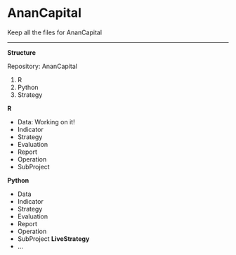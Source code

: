 # AnanCapital

Keep all the files for AnanCapital

---

**Structure**

Repository: AnanCapital
1. R
2. Python
3. Strategy

**R**
- Data: Working on it!
- Indicator
- Strategy
- Evaluation
- Report
- Operation
- SubProject

**Python**
- Data
- Indicator
- Strategy
- Evaluation
- Report
- Operation
- SubProject
**LiveStrategy**
- ...
